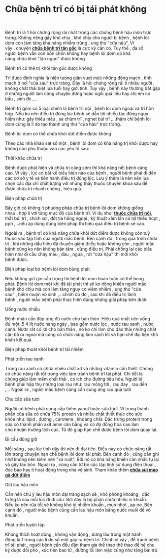 # Chữa bệnh trĩ có bị tái phát không
<p>&nbsp;</p>

<p>Bệnh trĩ&nbsp;là&nbsp;1&nbsp;hội chứng&nbsp;rộng rãi&nbsp;nhất trong&nbsp;các&nbsp;chứng bệnh&nbsp;hậu môn&nbsp;trực tràng.&nbsp;Không riêng&nbsp;gây&nbsp;khó chịu&nbsp;,&nbsp;khó chịu&nbsp;cho&nbsp;người bị bệnh&nbsp;,&nbsp;bệnh lòi dom&nbsp;còn làm tăng&nbsp;khả năng&nbsp;nhiễm trùng&nbsp;, ung thư&nbsp;&quot;cửa hậu&quot;.&nbsp;Vì vậy&nbsp;,&nbsp;chuyện&nbsp;<strong><a href="http://phongkhamsuimaoga.com/benh-tri-co-the-chua-khoi-tan-goc-duoc-khong-1477.html">chữa bệnh trĩ tận gốc</a>&nbsp;</strong>là&nbsp;cực kỳ&nbsp;cần có.&nbsp;Tuy thế&nbsp;,&nbsp;đa số người&nbsp;bệnh vẫn còn&nbsp;bồn chồn&nbsp;không hay&nbsp;bệnh lòi dom&nbsp;có khả năng&nbsp;chữa&nbsp;khỏi&nbsp;&quot;tận ngọn&quot;&nbsp;được không</p>

<p>Bệnh trĩ&nbsp;có thể&nbsp;trị&nbsp;khỏi&nbsp;tận gốc&nbsp;được không</p>

<p>Trĩ được định nghĩa là&nbsp;hiện tượng&nbsp;giãn&nbsp;vượt mức&nbsp;những&nbsp;động mạch&nbsp;,&nbsp;tĩnh mạch&nbsp;ở&nbsp;nơi&nbsp;&quot;cửa sau&quot;&nbsp;trực tràng. Đây là&nbsp;hội chứng&nbsp;rộng rãi&nbsp;ở&nbsp;nhiều người&nbsp;, không&nbsp;chất thải&nbsp;biệt&nbsp;lứa tuổi&nbsp;hay giới tính.&nbsp;Tuy vậy&nbsp;, bệnh này thường bắt gặp ở&nbsp;những&nbsp;người làm công&nbsp;chuyện&nbsp;đứng hoặc ngồi&nbsp;quá liều&nbsp;hay&nbsp;chị em&nbsp;có bầu&nbsp;,&nbsp;sinh đẻ&nbsp;,...</p>

<p>Bệnh trĩ&nbsp;gồm có&nbsp;5&nbsp;loại chính là&nbsp;bệnh trĩ&nbsp;nội ,&nbsp;bệnh lòi dom&nbsp;ngoại và trĩ hỗn hợp. Nếu&nbsp;ko nên&nbsp;điều trị&nbsp;đúng lúc&nbsp;bệnh sẽ&nbsp;dẫn tới&nbsp;nhiều&nbsp;tác động&nbsp;nguy hiểm&nbsp;như: gây&nbsp;thiếu&nbsp;máu , sa&nbsp;chùm trĩ&nbsp;, nghẹt&nbsp;búi trĩ&nbsp;,...thậm chí&nbsp;bệnh lòi dom&nbsp;cũng là&nbsp;lí do&nbsp;tạo thành&nbsp;ung thư&nbsp;&quot;cửa hậu&quot;&nbsp;trực tràng.</p>

<p>Bệnh lòi dom&nbsp;có thể&nbsp;chữa&nbsp;khỏi&nbsp;dứt điểm&nbsp;được không</p>

<p>Theo&nbsp;các&nbsp;nhà khảo sát&nbsp;số một&nbsp;,&nbsp;bệnh lòi dom&nbsp;có khả năng&nbsp;trị&nbsp;khỏi được hay không còn&nbsp;phụ thuộc&nbsp;vào&nbsp;các&nbsp;yếu tố&nbsp;sau:</p>

<p>Thời khắc&nbsp;chữa trị</p>

<p>Bệnh được&nbsp;phát hiện&nbsp;và&nbsp;chữa trị&nbsp;càng sớm&nbsp;thì&nbsp;khả năng&nbsp;hết bệnh&nbsp;càng cao.&nbsp;Vì vậy&nbsp;,&nbsp;lúc&nbsp;có&nbsp;bất kể&nbsp;biểu hiện&nbsp;nào của bệnh ,&nbsp;người bệnh&nbsp;phải&nbsp;đi&nbsp;đến các cơ sở y tế&nbsp;và&nbsp;tiến hành&nbsp;điều trị&nbsp;đúng lúc.&nbsp;Lưu ý&nbsp;thêm là&nbsp;nên&nbsp;nên&nbsp;lựa chọn&nbsp;các&nbsp;địa chỉ&nbsp;chất lượng&nbsp;với&nbsp;những&nbsp;thầy thuốc&nbsp;chuyên khoa&nbsp;sâu để được&nbsp;chữa trị&nbsp;nhanh chóng&nbsp;,&nbsp;hiệu quả.</p>

<p>Biện pháp&nbsp;chữa trị</p>

<p>Bây giờ&nbsp;có&nbsp;không ít&nbsp;phương pháp&nbsp;chữa trị&nbsp;bệnh lòi dom&nbsp;không giống nhau&nbsp;,&nbsp;hợp lí&nbsp;với từng&nbsp;mức độ&nbsp;của&nbsp;bệnh trĩ.&nbsp;Ví dụ&nbsp;như:&nbsp;<strong><a href="http://phongkhamsuimaoga.com/chua-benh-tri-noi-bang-thuoc-co-duoc-khong-1478.html">thuốc chữa trĩ nội</a></strong>, thắt&nbsp;búi trĩ&nbsp;, chích xơ , đốt tia hồng ngoại , kỹ thuật xâm lấn&nbsp;có lợi&nbsp;thiểu hcpt , pph ,...nếu&nbsp;áp dụng&nbsp;đúng&nbsp;biện pháp&nbsp;thì&nbsp;hiệu quả&nbsp;điều trị&nbsp;bệnh sẽ cao.</p>

<p>Ngoài ra&nbsp;,&nbsp;bệnh trĩ&nbsp;có khả năng&nbsp;chữa&nbsp;khỏi&nbsp;dứt điểm&nbsp;được không còn&nbsp;tuỳ thuộc&nbsp;vào&nbsp;tập tính&nbsp;của&nbsp;người mắc bệnh.&nbsp;Bên cạnh đó&nbsp;, trong&nbsp;quá trình&nbsp;chữa trị&nbsp;,&nbsp;khi&nbsp;những&nbsp;dấu hiệu&nbsp;đã thuyên&nbsp;giảm thiểu&nbsp;hoặc không còn ,&nbsp;người mắc bệnh&nbsp;cũng&nbsp;ko nên&nbsp;không bận tâm&nbsp;,&nbsp;dừng&nbsp;điều trị.&nbsp;Phải&nbsp;chống lại&nbsp;các&nbsp;biểu hiện&nbsp;như&nbsp;đi cầu&nbsp;chảy máu&nbsp;,&nbsp;đau&nbsp;, ngứa , rát&nbsp;&quot;cửa hậu&quot;&nbsp;thì mới&nbsp;khỏi bệnh&nbsp;được.</p>

<p>Biện pháp&nbsp;loại bỏ&nbsp;bệnh lòi dom&nbsp;bùng phát</p>

<p>Nếu không&nbsp;giữ gìn&nbsp;cẩn trọng&nbsp;thì&nbsp;bệnh lòi dom&nbsp;hoàn toàn&nbsp;có thể&nbsp;bùng phát.&nbsp;Bệnh lòi dom&nbsp;một&nbsp;khi&nbsp;đã&nbsp;tái phát&nbsp;thì sẽ&nbsp;ko riêng&nbsp;khiến&nbsp;người mắc bệnh&nbsp;khó chịu&nbsp;mà còn làm tăng&nbsp;nguy cơ&nbsp;viêm nhiễm&nbsp;, ung thư&nbsp;&quot;cửa sau&quot;&nbsp;,&nbsp;hiếm muộn&nbsp;vô sinh&nbsp;,...chính&nbsp;do đó&nbsp;, sau&nbsp;khi&nbsp;đã&nbsp;điều trị&nbsp;lành bệnh&nbsp;,&nbsp;người mắc bệnh&nbsp;phải&nbsp;thực hiện đúng&nbsp;những&nbsp;giải pháp&nbsp;bên dưới.</p>

<p>Uống nước nhiều</p>

<p>Bệnh nhân&nbsp;cần&nbsp;đáp ứng&nbsp;đủ nước cho&nbsp;bản thân.&nbsp;Hiệu quả nhất&nbsp;nên&nbsp;uống đủ&nbsp;một&nbsp;,5&nbsp;4&nbsp;lít nước&nbsp;hàng ngày&nbsp;,&nbsp;bao gồm&nbsp;nước lọc , nước&nbsp;rau xanh&nbsp;, nước canh. Nước rất&nbsp;có lợi&nbsp;cho&nbsp;bản thân&nbsp;, nó&nbsp;ko chỉ&nbsp;làm cho&nbsp;đào thải&nbsp;những&nbsp;chất cặn bã ra ngoài mà&nbsp;cũng có&nbsp;chức năng&nbsp;làm sạch&nbsp;lõi&nbsp;và&nbsp;hạn chế&nbsp;đại tiện khó khăn&nbsp;kết quả.</p>

<p>Biện pháp&nbsp;thoát khỏi&nbsp;bệnh trĩ&nbsp;tái nhiễm</p>

<p>Phát triển&nbsp;rau xanh</p>

<p>Trong&nbsp;rau xanh&nbsp;có chứa nhiều&nbsp;chất xơ&nbsp;và&nbsp;những&nbsp;vitamin&nbsp;cần thiết. Chúng có&nbsp;chức năng&nbsp;rất&nbsp;tốt&nbsp;trong&nbsp;việc&nbsp;làm&nbsp;tránh&nbsp;bệnh trĩ&nbsp;tái phát.&nbsp;Chi tiết&nbsp;là chúng&nbsp;giúp&nbsp;làm mềm&nbsp;chất thải&nbsp;,&nbsp;có ích&nbsp;cho đường tiêu hóa.&nbsp;Người bị bệnh&nbsp;phải&nbsp;hấp thụ&nbsp;những&nbsp;loại rau như: rau mồng tơi , rau đay , rau dền ,...&nbsp;Ngoài ra&nbsp;,&nbsp;người mắc bệnh&nbsp;cũng&nbsp;cần&nbsp;cung ứng&nbsp;rau quả&nbsp;tươi</p>

<p>Chu cấp&nbsp;sữa tươi</p>

<p>Người có bệnh&nbsp;phải&nbsp;cung cấp&nbsp;thêm&nbsp;yaout&nbsp;hoặc&nbsp;sữa tươi. Vì trong&nbsp;thành phần&nbsp;của sữa có chứa&nbsp;75%&nbsp;protein và nhiều chất&nbsp;thiết thực&nbsp;cho&nbsp;sức khỏe&nbsp;như: lipid , đường ,&nbsp;carotene&nbsp;,&nbsp;khoáng chất.&nbsp;Đặc trưng&nbsp;protein trong sữa có&nbsp;thành phần&nbsp;axit&nbsp;amin&nbsp;cân bằng&nbsp;và có độ đồng hóa cao&nbsp;làm cho&nbsp;nhuận trường&nbsp;tích cực.&nbsp;Từ đó&nbsp;giúp&nbsp;hạn chế&nbsp;được&nbsp;bệnh lòi dom&nbsp;quay lại.</p>

<p>Đi cầu&nbsp;đúng giờ</p>

<p>Mỗi sáng , sau&nbsp;lúc&nbsp;tỉnh dậy&nbsp;thì&nbsp;nên&nbsp;đi&nbsp;đại tiện.&nbsp;Điều&nbsp;này có&nbsp;chức năng&nbsp;rất lớn&nbsp;trong&nbsp;chuyện&nbsp;hạn chế&nbsp;bệnh lòi dom&nbsp;tái phát.&nbsp;Bên cạnh đó&nbsp;, cũng&nbsp;cần&nbsp;ghi nhớ&nbsp;không nên&nbsp;kiềm nén&nbsp;&quot;xả ruột&quot;. Bởi nó&nbsp;có khả năng&nbsp;khiến&nbsp;cân nhắc&nbsp;tụ lại và gây&nbsp;táo bón.&nbsp;Ngoài ra&nbsp;, cũng&nbsp;cần&nbsp;từ bỏ&nbsp;các&nbsp;tập tính&nbsp;sử dụng&nbsp;điện thoại , đọc báo hay&nbsp;ít hoạt động&nbsp;trong nhà&nbsp;vệ sinh.&nbsp;Tham khảo thêm&nbsp;<strong><a href="http://phongkhamsuimaoga.com">chữa sùi mào gà dứt điểm</a></strong></p>

<p>Giữ&nbsp;lau&nbsp;hậu môn</p>

<p>Cần&nbsp;nên&nbsp;chú ý&nbsp;lau&nbsp;hậu môn&nbsp;đại tràng&nbsp;sạch sẽ , khô&nbsp;phóng khoáng&nbsp;,&nbsp;đặc trưng&nbsp;là sau&nbsp;mỗi lúc&nbsp;đi&nbsp;đi cầu. Bởi đây là&nbsp;bộ phận&nbsp;chứa nhiều&nbsp;vi khuẩn. Nếu&nbsp;ko nên&nbsp;rửa&nbsp;tốt&nbsp;sẽ&nbsp;không khó&nbsp;bị&nbsp;nhiễm khuẩn&nbsp;, mụn nhọt ,&nbsp;ap-xe.&nbsp;Bên cạnh đó&nbsp;,&nbsp;người mắc bệnh&nbsp;cũng&nbsp;cần&nbsp;lau&nbsp;hậu môn&nbsp;bằng nước muối để&nbsp;vô khuẩn.</p>

<p>Phát triển&nbsp;luyện tập</p>

<p>Không thích&nbsp;hoạt động&nbsp;,&nbsp;không vận động&nbsp;,&nbsp;đứng lâu&nbsp;trong&nbsp;một&nbsp;hành động&nbsp;là&nbsp;1&nbsp;trong&nbsp;các&nbsp;lí do&nbsp;số một&nbsp;gây ra&nbsp;bệnh trĩ. Chính&nbsp;vì vậy&nbsp;, để&nbsp;tránh&nbsp;bệnh trĩ&nbsp;tái phát&nbsp;,&nbsp;người bệnh&nbsp;cần&nbsp;đều đặn&nbsp;tham gia&nbsp;thể thao&nbsp;thể thao&nbsp;để hệ&nbsp;chu kỳ&nbsp;được&nbsp;đối phó&nbsp;,&nbsp;xúc tiến&nbsp;bao tử&nbsp;, đường&nbsp;lõi&nbsp;làm việc&nbsp;cũng như tăng&nbsp;bài trừ.</p>

<p>&nbsp;</p>
